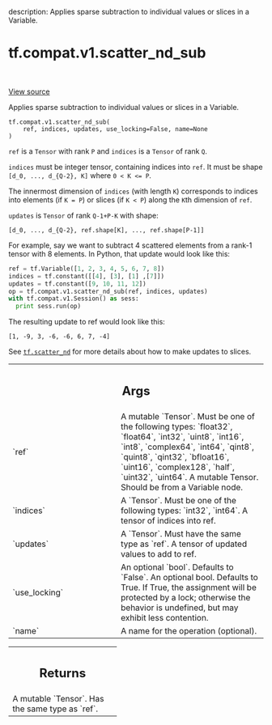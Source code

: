 description: Applies sparse subtraction to individual values or slices in a Variable.

<div itemscope itemtype="http://developers.google.com/ReferenceObject">
<meta itemprop="name" content="tf.compat.v1.scatter_nd_sub" />
<meta itemprop="path" content="Stable" />
</div>

# tf.compat.v1.scatter_nd_sub

<!-- Insert buttons and diff -->

<table class="tfo-notebook-buttons tfo-api nocontent" align="left">

</table>

<a target="_blank" class="external" href="/code/stable/tensorflow/python/ops/state_ops.py">View source</a>



Applies sparse subtraction to individual values or slices in a Variable.

<pre class="devsite-click-to-copy prettyprint lang-py tfo-signature-link">
<code>tf.compat.v1.scatter_nd_sub(
    ref, indices, updates, use_locking=False, name=None
)
</code></pre>



<!-- Placeholder for "Used in" -->

`ref` is a `Tensor` with rank `P` and `indices` is a `Tensor` of rank `Q`.

`indices` must be integer tensor, containing indices into `ref`.
It must be shape `[d_0, ..., d_{Q-2}, K]` where `0 < K <= P`.

The innermost dimension of `indices` (with length `K`) corresponds to
indices into elements (if `K = P`) or slices (if `K < P`) along the `K`th
dimension of `ref`.

`updates` is `Tensor` of rank `Q-1+P-K` with shape:

```
[d_0, ..., d_{Q-2}, ref.shape[K], ..., ref.shape[P-1]]
```

For example, say we want to subtract 4 scattered elements from a rank-1 tensor
with 8 elements. In Python, that update would look like this:

```python
ref = tf.Variable([1, 2, 3, 4, 5, 6, 7, 8])
indices = tf.constant([[4], [3], [1] ,[7]])
updates = tf.constant([9, 10, 11, 12])
op = tf.compat.v1.scatter_nd_sub(ref, indices, updates)
with tf.compat.v1.Session() as sess:
  print sess.run(op)
```

The resulting update to ref would look like this:

    [1, -9, 3, -6, -6, 6, 7, -4]

See <a href="../../../tf/scatter_nd.md"><code>tf.scatter_nd</code></a> for more details about how to make updates to
slices.

<!-- Tabular view -->
 <table class="responsive fixed orange">
<colgroup><col width="214px"><col></colgroup>
<tr><th colspan="2"><h2 class="add-link">Args</h2></th></tr>

<tr>
<td>
`ref`
</td>
<td>
A mutable `Tensor`. Must be one of the following types: `float32`,
`float64`, `int32`, `uint8`, `int16`, `int8`, `complex64`, `int64`,
`qint8`, `quint8`, `qint32`, `bfloat16`, `uint16`, `complex128`, `half`,
`uint32`, `uint64`. A mutable Tensor. Should be from a Variable node.
</td>
</tr><tr>
<td>
`indices`
</td>
<td>
A `Tensor`. Must be one of the following types: `int32`, `int64`.
A tensor of indices into ref.
</td>
</tr><tr>
<td>
`updates`
</td>
<td>
A `Tensor`. Must have the same type as `ref`.
A tensor of updated values to add to ref.
</td>
</tr><tr>
<td>
`use_locking`
</td>
<td>
An optional `bool`. Defaults to `False`.
An optional bool. Defaults to True. If True, the assignment will
be protected by a lock; otherwise the behavior is undefined,
but may exhibit less contention.
</td>
</tr><tr>
<td>
`name`
</td>
<td>
A name for the operation (optional).
</td>
</tr>
</table>



<!-- Tabular view -->
 <table class="responsive fixed orange">
<colgroup><col width="214px"><col></colgroup>
<tr><th colspan="2"><h2 class="add-link">Returns</h2></th></tr>
<tr class="alt">
<td colspan="2">
A mutable `Tensor`. Has the same type as `ref`.
</td>
</tr>

</table>

